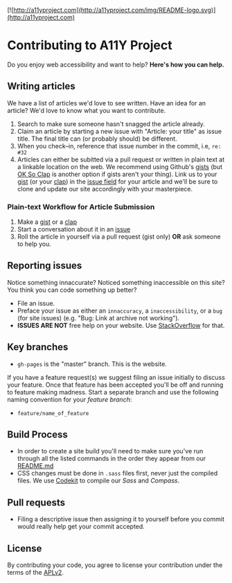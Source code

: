 [![http://a11yproject.com](http://a11yproject.com/img/README-logo.svg)](http://a11yproject.com)
# Contributing to A11Y Project
Do you enjoy web accessibility and want to help? **Here's how you can help.**

## Writing articles
We have a list of articles we'd love to see written. Have an idea for an article? We'd love to know what you want to contribute.

1. Search to make sure someone hasn't snagged the article already.
2. Claim an article by starting a new issue with "Article: your title" as issue title. The final title can (or probably should) be different.
3. When you check&ndash;in, reference that issue number in the commit, i.e, `re: #32`
4. Articles can either be subitted via a pull request or written in plain text at a linkable location on the web. We recommend using Github's [gists](https://gist.github.com) (but [OK So Clap](http://oksoclap.com/) is another option if gists aren't your thing). Link us to your [gist](https://gist.github.com) (or your [clap](http://oksoclap.com/)) in the [issue field](https://github.com/a11yproject/a11yproject.com/issues) for your article and we'll be sure to clone and update our site accordingly with your masterpiece.

### Plain-text Workflow for Article Submission
1. Make a [gist](https://gist.github.com) or a [clap](http://oksoclap.com/)
2. Start a conversation about it in an [issue](https://github.com/a11yproject/a11yproject.com/issues)
3. Roll the article in yourself via a pull request (gist only) **OR** ask someone to help you.

## Reporting issues
Notice something innaccurate? Noticed something inaccessible on this site? You think you can code something up better?

- File an issue.
- Preface your issue as either an `innaccuracy`, a `inaccessibility`, or a `bug` (for site issues) (e.g. "Bug: Link at archive not working"). 
- **ISSUES ARE NOT** free help on your website. Use [StackOverflow](http://stackoverflow.com) for that.

## Key branches

- `gh-pages` is the "master" branch. This is the website.

If you have a feature request(s) we suggest filing an issue initially to discuss your feature. Once that feature has been accepted you'll be off and running to feature making madness. Start a separate branch and use the following naming convention for your *feature branch*:

- `feature/name_of_feature` 

## Build Process
- In order to create a site build you'll need to make sure you've run through all the listed commands in the order they appear from our [README.md](https://github.com/a11yproject/a11yproject.com#local-development)
- CSS changes must be done in ``.sass`` files first, never just the compiled files. We use [Codekit](http://incident57.com/codekit) to compile our *Sass* and *Compass*.


## Pull requests

- Filing a descriptive issue then assigning it to yourself before you commit would really help get your commit accepted.


## License

By contributing your code, you agree to license your contribution under the terms of the [APLv2](https://github.com/twitter/bootstrap/blob/master/LICENSE).
